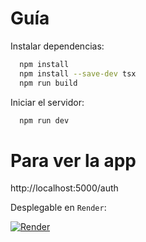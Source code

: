 # Guía

Instalar dependencias:

```bash
  npm install
  npm install --save-dev tsx
  npm run build
```

Iniciar el servidor:

```bash
  npm run dev
```

# Para ver la app

http://localhost:5000/auth

Desplegable en `Render`:

[![Render](https://img.shields.io/badge/Render-CyberShield-blue?logo=render&logoColor=white)](https://cybershield-7w4x.onrender.com)
